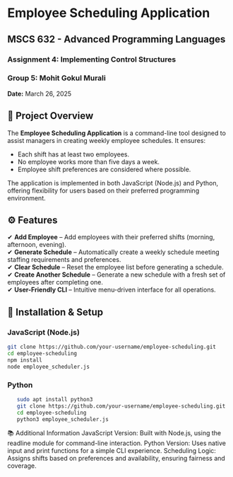 # Employee Scheduling Application

## MSCS 632 - Advanced Programming Languages  
### Assignment 4: Implementing Control Structures  
### Group 5: Mohit Gokul Murali  
**Date:** March 26, 2025  

## 📌 Project Overview  
The **Employee Scheduling Application** is a command-line tool designed to assist managers in creating weekly employee schedules. It ensures:  
- Each shift has at least two employees.  
- No employee works more than five days a week.  
- Employee shift preferences are considered where possible.  

The application is implemented in both JavaScript (Node.js) and Python, offering flexibility for users based on their preferred programming environment.

## ⚙️ Features  
✔ **Add Employee** – Add employees with their preferred shifts (morning, afternoon, evening).  
✔ **Generate Schedule** – Automatically create a weekly schedule meeting staffing requirements and preferences.  
✔ **Clear Schedule** – Reset the employee list before generating a schedule.  
✔ **Create Another Schedule** – Generate a new schedule with a fresh set of employees after completing one.  
✔ **User-Friendly CLI** – Intuitive menu-driven interface for all operations.  

## 🚀 Installation & Setup  

### JavaScript (Node.js)   
   ```bash
   git clone https://github.com/your-username/employee-scheduling.git
   cd employee-scheduling
   npm install
   node employee_scheduler.js
   ```
### Python 
```bash
   sudo apt install python3
   git clone https://github.com/your-username/employee-scheduling.git
   cd employee-scheduling
   python3 employee_scheduler.js
```
📚 Additional Information
JavaScript Version: Built with Node.js, using the readline module for command-line interaction.
Python Version: Uses native input and print functions for a simple CLI experience.
Scheduling Logic: Assigns shifts based on preferences and availability, ensuring fairness and coverage.
